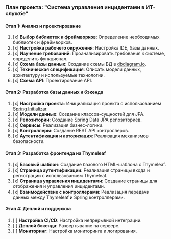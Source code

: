 ### План проекта: "Система управления инцидентами в ИТ-службе"

#### Этап 1: Анализ и проектирование

1. [x] **Выбор библиотек и фреймворков**: Определение необходимых библиотек и фреймворков.
2. [x] **Настройка рабочего окружения**: Настройка IDE, базы данных.
3. [x] **Изучение требований**: Проанализировать требования к системе, определить функционал.
4. [x] **Схема базы данных**: Создание схемы БД в [dbdiagram.io](https://dbdiagram.io).
5. [x] **Техническая спецификация**: Описать модели данных, архитектуру и используемые технологии.
6. [x] **Схема API**: Проектирование API.
   
#### Этап 2: Разработка базы данных и бэкенда

1. [x] **Настройка проекта**: Инициализация проекта с использованием [Spring Initializar](https://start.spring.io/).
2. [x] **Модели данных**: Создание классов-сущностей для JPA.
3. [x] **Репозитории**: Создание Spring Data JPA репозиториев.
4. [x] **Сервисы**: Реализация бизнес-логики.
5. [x] **Контроллеры**: Создание REST API контроллеров.
6. [x] **Аутентификация и авторизация**: Реализация механизмов безопасности.

#### Этап 3: Разработка фронтенда на Thymeleaf

1. [x] **Базовый шаблон**: Создание базового HTML-шаблона с Thymeleaf.
2. [x] **Страница аутентификации**: Реализация страницы входа и регистрации с использованием Thymeleaf.
3. [x] **Страница управления инцидентами**: Создание страницы для отображения и управления инцидентами.
4. [x] **Взаимодействие с контроллерами**: Реализация передачи данных между Thymeleaf и Spring контроллерами.

#### Этап 4: Деплой и поддержка

1. [ ] **Настройка CI/CD**: Настройка непрерывной интеграции.
2. [ ] **Деплой бэкенда**: Развертывание на сервере.
4. [ ] **Мониторинг**: Настройка мониторинга и логирования.
